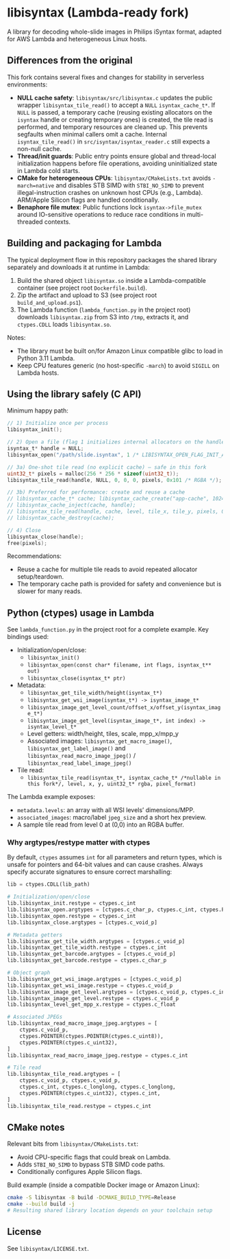 # libisyntax (Lambda-ready fork)

A library for decoding whole-slide images in Philips iSyntax format, adapted for AWS Lambda and heterogeneous Linux hosts.

## Differences from the original

This fork contains several fixes and changes for stability in serverless environments:

- **NULL cache safety**: `libisyntax/src/libisyntax.c` updates the public wrapper `libisyntax_tile_read()` to accept a `NULL` `isyntax_cache_t*`. If `NULL` is passed, a temporary cache (reusing existing allocators on the `isyntax` handle or creating temporary ones) is created, the tile read is performed, and temporary resources are cleaned up. This prevents segfaults when minimal callers omit a cache. Internal `isyntax_tile_read()` in `src/isyntax/isyntax_reader.c` still expects a non-null cache.
- **Thread/init guards**: Public entry points ensure global and thread-local initialization happens before file operations, avoiding uninitialized state in Lambda cold starts.
- **CMake for heterogeneous CPUs**: `libisyntax/CMakeLists.txt` avoids `-march=native` and disables STB SIMD with `STBI_NO_SIMD` to prevent illegal-instruction crashes on unknown host CPUs (e.g., Lambda). ARM/Apple Silicon flags are handled conditionally.
- **Benaphore file mutex**: Public functions lock `isyntax->file_mutex` around IO-sensitive operations to reduce race conditions in multi-threaded contexts.

## Building and packaging for Lambda

The typical deployment flow in this repository packages the shared library separately and downloads it at runtime in Lambda:

1. Build the shared object `libisyntax.so` inside a Lambda-compatible container (see project root `Dockerfile.build`).
2. Zip the artifact and upload to S3 (see project root `build_and_upload.ps1`).
3. The Lambda function (`lambda_function.py` in the project root) downloads `libisyntax.zip` from S3 into `/tmp`, extracts it, and `ctypes.CDLL` loads `libisyntax.so`.

Notes:
- The library must be built on/for Amazon Linux compatible glibc to load in Python 3.11 Lambda.
- Keep CPU features generic (no host-specific `-march`) to avoid `SIGILL` on Lambda hosts.

## Using the library safely (C API)

Minimum happy path:

```c
// 1) Initialize once per process
libisyntax_init();

// 2) Open a file (flag 1 initializes internal allocators on the handle)
isyntax_t* handle = NULL;
libisyntax_open("/path/slide.isyntax", 1 /* LIBISYNTAX_OPEN_FLAG_INIT_ALLOCATORS */, &handle);

// 3a) One-shot tile read (no explicit cache) – safe in this fork
uint32_t* pixels = malloc(256 * 256 * sizeof(uint32_t));
libisyntax_tile_read(handle, NULL, 0, 0, 0, pixels, 0x101 /* RGBA */);

// 3b) Preferred for performance: create and reuse a cache
// libisyntax_cache_t* cache; libisyntax_cache_create("app-cache", 1024, &cache);
// libisyntax_cache_inject(cache, handle);
// libisyntax_tile_read(handle, cache, level, tile_x, tile_y, pixels, 0x101);
// libisyntax_cache_destroy(cache);

// 4) Close
libisyntax_close(handle);
free(pixels);
```

Recommendations:
- Reuse a cache for multiple tile reads to avoid repeated allocator setup/teardown.
- The temporary cache path is provided for safety and convenience but is slower for many reads.

## Python (ctypes) usage in Lambda

See `lambda_function.py` in the project root for a complete example. Key bindings used:

- Initialization/open/close:
  - `libisyntax_init()`
  - `libisyntax_open(const char* filename, int flags, isyntax_t** out)`
  - `libisyntax_close(isyntax_t* ptr)`
- Metadata:
  - `libisyntax_get_tile_width/height(isyntax_t*)`
  - `libisyntax_get_wsi_image(isyntax_t*) -> isyntax_image_t*`
  - `libisyntax_image_get_level_count/offset_x/offset_y(isyntax_image_t*)`
  - `libisyntax_image_get_level(isyntax_image_t*, int index) -> isyntax_level_t*`
  - Level getters: width/height, tiles, scale, mpp_x/mpp_y
  - Associated images: `libisyntax_get_macro_image()`, `libisyntax_get_label_image()` and `libisyntax_read_macro_image_jpeg()` / `libisyntax_read_label_image_jpeg()`
- Tile read:
  - `libisyntax_tile_read(isyntax_t*, isyntax_cache_t* /*nullable in this fork*/, level, x, y, uint32_t* rgba, pixel_format)`

The Lambda example exposes:
- `metadata.levels`: an array with all WSI levels’ dimensions/MPP.
- `associated_images`: macro/label `jpeg_size` and a short hex preview.
- A sample tile read from level 0 at (0,0) into an RGBA buffer.

### Why argtypes/restype matter with ctypes

By default, `ctypes` assumes `int` for all parameters and return types, which is unsafe for pointers and 64-bit values and can cause crashes. Always specify accurate signatures to ensure correct marshalling:

```python
lib = ctypes.CDLL(lib_path)

# Initialization/open/close
lib.libisyntax_init.restype = ctypes.c_int
lib.libisyntax_open.argtypes = [ctypes.c_char_p, ctypes.c_int, ctypes.POINTER(ctypes.c_void_p)]
lib.libisyntax_open.restype = ctypes.c_int
lib.libisyntax_close.argtypes = [ctypes.c_void_p]

# Metadata getters
lib.libisyntax_get_tile_width.argtypes = [ctypes.c_void_p]
lib.libisyntax_get_tile_width.restype = ctypes.c_int
lib.libisyntax_get_barcode.argtypes = [ctypes.c_void_p]
lib.libisyntax_get_barcode.restype = ctypes.c_char_p

# Object graph
lib.libisyntax_get_wsi_image.argtypes = [ctypes.c_void_p]
lib.libisyntax_get_wsi_image.restype = ctypes.c_void_p
lib.libisyntax_image_get_level.argtypes = [ctypes.c_void_p, ctypes.c_int]
lib.libisyntax_image_get_level.restype = ctypes.c_void_p
lib.libisyntax_level_get_mpp_x.restype = ctypes.c_float

# Associated JPEGs
lib.libisyntax_read_macro_image_jpeg.argtypes = [
    ctypes.c_void_p,
    ctypes.POINTER(ctypes.POINTER(ctypes.c_uint8)),
    ctypes.POINTER(ctypes.c_uint32),
]
lib.libisyntax_read_macro_image_jpeg.restype = ctypes.c_int

# Tile read
lib.libisyntax_tile_read.argtypes = [
    ctypes.c_void_p, ctypes.c_void_p,
    ctypes.c_int, ctypes.c_longlong, ctypes.c_longlong,
    ctypes.POINTER(ctypes.c_uint32), ctypes.c_int,
]
lib.libisyntax_tile_read.restype = ctypes.c_int
```

## CMake notes

Relevant bits from `libisyntax/CMakeLists.txt`:

- Avoid CPU-specific flags that could break on Lambda.
- Adds `STBI_NO_SIMD` to bypass STB SIMD code paths.
- Conditionally configures Apple Silicon flags.

Build example (inside a compatible Docker image or Amazon Linux):

```bash
cmake -S libisyntax -B build -DCMAKE_BUILD_TYPE=Release
cmake --build build -j
# Resulting shared library location depends on your toolchain setup
```

## License

See `libisyntax/LICENSE.txt`.

